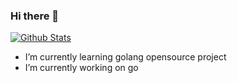 ### Hi there 👋

[![Github Stats](https://github-readme-stats.vercel.app/api?username=ChenHaoHu&show_icons=true&count_private=true)](https://github.com/ChenHaoHu)



- I’m currently learning golang opensource project
- I’m currently working on go
  




